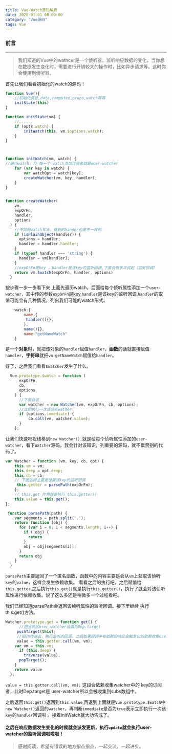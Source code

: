 ```yaml
---
title: Vue-Watch源码解析
date: 2020-01-01 00:00:00
category: "Vue源码"
tags: Vue
---
```


### 前言
----
>我们知道的Vue中的wathcer是一个侦听器，监听响应数据的变化，当你想在数据发生变化时，需要进行开销较大的操作时，比如异步请求等。这时你会使用到侦听器。

首先让我们看看初始化的watch的源码！

```js
function Vue(){
    //初始化属性,data,computed,props,watch等等
    initState(this)
}

function initState(vm) {
    //......
    if (opts.watch) {
        initWatch(this, vm.$options.watch);
    }
}



function initWatch(vm, watch) {   
//遍历watch，为 每一个 watch添加订阅者就是user-watcher
    for (var key in watch) {    
        var watchOpt = watch[key];
        createWatcher(vm, key, handler);
    }
}


function createWatcher(
    vm,
    expOrFn,
    handler,
    options
  ) {
    //不同的watch写法，得到的hander也是不一样的
    if (isPlainObject(handler)) {
      options = handler;
      handler = handler.handler;
    }
    if (typeof handler === 'string') {
      handler = vm[handler];
    }
    //expOrFn是key ，handler是该key的监听回调,下面会很多次说起（监听回调）
    return vm.$watch(expOrFn, handler, options)
  }
```

按步骤一步一步看下来 上面先遍历watch，后面给每个侦听属性添加一个`user-watcher`，其中传的参数`expOrFn`是key,`handler`是该key的监听回调,`handler`的取值可能会有几种情况，列出我们可能的watch形式。

```js
    watch:{
        name:{
         handler(){},
        },
        name(){},
        name:"getNameWatch"
    }
```
是一个**对象**时，就把该对象的`handler`赋值`handler`，**函数**的话就直接赋值`handler`，**字符串**就把`vm.getNameWatch`赋值给`handler`。


好了，之后我们看看`$watcher`发生了什么。
    
```js
  Vue.prototype.$watch = function (
      expOrFn,
      cb,
      options
    ) {
      //下面会说
      var watcher = new Watcher(vm, expOrFn, cb, options);
      //立即执行一次该侦听wather
      if (options.immediate) {
          cb.call(vm, watcher.value);
      }
    };
```
    
 让我们快速吧视线移到`new Watcher(),`就是给每个侦听属性添加的`user-watcher`，看下`Watcher`源码，我会针对该知识，列重要的源码，就不累赘别的代码了。

```js
var Watcher = function (vm, key, cb, opt) {  
    this.vm = vm;    
    this.deep = opt.deep;    
    this.cb = cb;  
    // 下面这段主要是设置该key的监听回调
     this.getter = parsePath(expOrFn);
    };    
    // this.get 作用就是执行 this.getter()
    this.value = this.get();
};
```



```js
 function parsePath(path) {
    var segments = path.split('.');
    return function (obj) {
      for (var i = 0; i < segments.length; i++) {
        if (!obj) {
          return
        }
        obj = obj[segments[i]];
      }
      return obj
    }
  }
```
`parsePath`主要返回了一个匿名函数，函数中的内容主要是会从`vm`上获取该侦听`key`的`value`，这样会发生依赖收集。
看看之后的执行吧，之后赋值给`this.getter`,之后执行`this.get()`就是执行`this.getter()`，执行了就会对该侦听属性进行依赖收集。说了这么多还是稍微多一个过程看吧。

我们已经知道parsePath会返回该侦听属性的监听回调。接下里继续 执行this.get()方法。
```js
Watcher.prototype.get = function get() {
      //把当前的user-watcher设置为Dep.target
     pushTarget(this);
     //把vm传进去，执行监听的回调，之后如果回调中有依赖的响应会触发它的依赖收集user-watcher。
     value = this.getter.call(vm, vm);
    var vm = this.vm;
      if (this.deep) {
        traverse(value);
      popTarget();
    }
    return value
  };

```

`value = this.getter.call(vm, vm);`
这段会依赖收集watcher中的 key的订阅者，此时Dep.target是 user-watcher所以会被收集到subs数组中。

之后返回`this.get()`返回到`this.value`,再退到上面就是`Vue.prototype.$watch`中`new Watcher()`返回的`watcher`，再判断`immediate`是否为`true`表示立即执行一次该`key`的`handler`回调啦 。接着initWatch就大功告成了。
#### 之后在响应数据发生变化的时候就会派发更新，执行`update`就会执行user-watcher的监听回调啦啦啦！



>感谢阅读，希望有错误的地方指点指点，一起交流，一起进步。





























